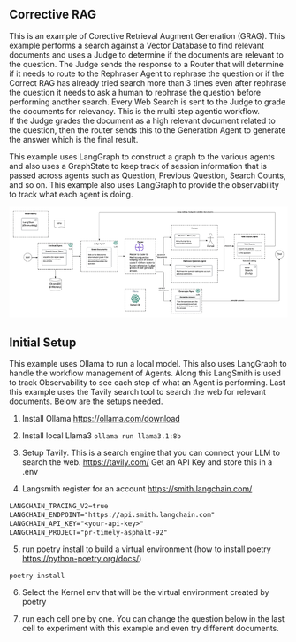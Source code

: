 ## Corrective RAG

This is an example of Corective Retrieval Augment Generation (GRAG).  This example performs a search against a 
Vector Database to find relevant documents and uses a Judge to determine if the documents are relevant to the question.
The Judge sends the response to a Router that will determine if it needs to route to the Rephraser Agent to rephrase the question
or if the Correct RAG has already tried search more than 3 times even after rephrase the question it needs to ask a human to rephrase the question before
performing another search.  Every Web Search is sent to the Judge to grade the documents for relevancy.  This is the multi step agentic workflow.  
If the Judge grades the document as a high relevant document related to the question, then the router sends this to the Generation Agent
to generate the answer which is the final result.

This example uses LangGraph to construct a graph to the various agents and also uses a GraphState to keep track of session information that is passed across agents such
as Question, Previous Question, Search Counts, and so on.  This example also uses LangGraph to provide the observability to track what each agent is doing.

![CRAG Example](images/crag.png)

## Initial Setup
This example uses Ollama to run a local model.  This also uses LangGraph to handle the workflow management of Agents.  Along this LangSmith is used to track Observability to see each step of what an Agent is performing.  Last this example uses the Tavily search tool to search the web for relevant documents.  Below are the setups needed.

1. Install Ollama
https://ollama.com/download

2. Install local Llama3
```ollama run llama3.1:8b```

3. Setup Tavily.  This is a search engine that you can connect your LLM to search the web.
https://tavily.com/
Get an API Key and store this in a .env

4. Langsmith register for an account
https://smith.langchain.com/
```
LANGCHAIN_TRACING_V2=true
LANGCHAIN_ENDPOINT="https://api.smith.langchain.com"
LANGCHAIN_API_KEY="<your-api-key>"
LANGCHAIN_PROJECT="pr-timely-asphalt-92"
```

5. run poetry install to build a virtual environment (how to install poetry https://python-poetry.org/docs/)
```
poetry install 
```

6. Select the Kernel env that will be the virtual environment created by poetry 

7. run each cell one by one.  You can change the question below in the last cell to experiment with this example and even try different documents. 